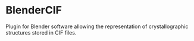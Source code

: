 # BlenderCIF
Plugin for Blender software allowing the representation of crystallographic structures stored in CIF files.

